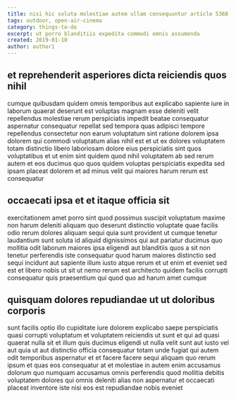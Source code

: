 ```yaml
---
title: nisi hic soluta molestiae autem ullam consequuntur article 5368
tags: outdoor, open-air-cinema
category: things-to-do
excerpt: ut porro blanditiis expedita commodi omnis assumenda
created: 2019-01-10
author: author1
---
```


## et reprehenderit asperiores dicta reiciendis quos nihil

cumque quibusdam quidem omnis temporibus aut explicabo sapiente iure in laborum quaerat deserunt est voluptas magnam esse deleniti velit repellendus molestiae rerum perspiciatis impedit beatae consequatur aspernatur consequatur repellat sed tempora quas adipisci tempore repellendus consectetur non earum voluptatum sint ratione dolorem ipsa dolorem qui commodi voluptatum alias nihil est et ut ex dolores voluptatem totam distinctio libero laboriosam dolore eius perspiciatis sint quos voluptatibus et ut enim sint quidem quod nihil voluptatem ab sed rerum autem et eos ducimus quo quos quidem voluptas perspiciatis expedita sed ipsam placeat dolorem et ad minus velit qui maiores harum rerum est consequatur

## occaecati ipsa et et itaque officia sit

exercitationem amet porro sint quod possimus suscipit voluptatum maxime non harum deleniti aliquam quo deserunt distinctio voluptate quae facilis odio rerum dolores aliquam sequi quia sunt provident ut cumque tenetur laudantium sunt soluta id aliquid dignissimos qui aut pariatur ducimus quo mollitia odit laborum maiores ipsa eligendi aut blanditiis quos a sit non tenetur perferendis iste consequatur quod harum maiores distinctio sed sequi incidunt aut sapiente illum iusto atque rerum et ut enim et eveniet sed est et libero nobis ut sit ut nemo rerum est architecto quidem facilis corrupti consequatur quis praesentium qui quod quo ad harum amet cumque

## quisquam dolores repudiandae ut ut doloribus corporis

sunt facilis optio illo cupiditate iure dolorem explicabo saepe perspiciatis quasi corrupti voluptatum et voluptatem reiciendis ut sunt et qui ad quasi quaerat nulla sit et illum quis ducimus eligendi ut nulla velit sunt aut iusto vel aut quia ut aut distinctio officia consequatur totam unde fugiat qui autem odit temporibus aspernatur et et facere facere sequi aliquam quo rerum ipsum et quas eos consequatur at et molestiae in autem enim accusamus dolorum quo numquam accusamus omnis perferendis quod mollitia debitis voluptatem dolores qui omnis deleniti alias non aspernatur et occaecati placeat inventore iste nisi eos est repudiandae nobis eveniet
